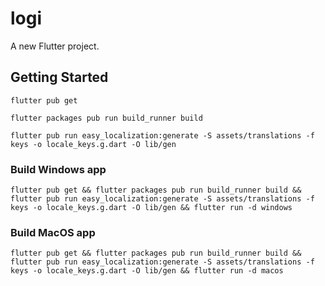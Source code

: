 # logi

A new Flutter project.

## Getting Started

```
flutter pub get

flutter packages pub run build_runner build

flutter pub run easy_localization:generate -S assets/translations -f keys -o locale_keys.g.dart -O lib/gen
```

### Build Windows app

```
flutter pub get && flutter packages pub run build_runner build && flutter pub run easy_localization:generate -S assets/translations -f keys -o locale_keys.g.dart -O lib/gen && flutter run -d windows
```

### Build MacOS app

```
flutter pub get && flutter packages pub run build_runner build && flutter pub run easy_localization:generate -S assets/translations -f keys -o locale_keys.g.dart -O lib/gen && flutter run -d macos
```